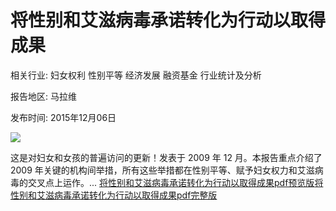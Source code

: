 # 将性别和艾滋病毒承诺转化为行动以取得成果

相关行业: 妇女权利 性别平等 经济发展 融资基金 行业统计及分析

报告地区: 马拉维

发布时间: 2015年12月06日

![](https://www.yunbaogao.cn/index/coverImg/5/undp/2022-03/5_12838.jpg)

这是对妇女和女孩的普遍访问的更新！发表于 2009 年 12 月。本报告重点介绍了 2009 年关键的机构间举措，所有这些举措都在性别平等、赋予妇女权力和艾滋病毒的交叉点上运作。... [将性别和艾滋病毒承诺转化为行动以取得成果pdf预览版](https://www.yunbaogao.cn/index/partFile/5/undp/2022-03/5_12838.pdf)[将性别和艾滋病毒承诺转化为行动以取得成果pdf完整版](https://www.yunbaogao.cn/reportFile/full/pdf/5/undp/2022-03/5_12838.pdf)

